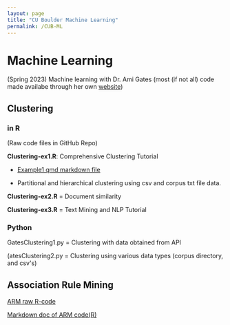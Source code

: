 ```yaml
---
layout: page
title: "CU Boulder Machine Learning"
permalink: /CUB-ML
---
```


# Machine Learning
(Spring 2023) Machine learning with Dr. Ami Gates (most (if not all) code made availabe through her own [website](https://gatesboltonanalytics.com/))

## Clustering

### in R
(Raw code files in GitHub Repo)

**Clustering-ex1.R**: Comprehensive Clustering Tutorial

- [Example1 qmd markdown file](CUB-ML/clust-ex1-mkdn.html)

- Partitional and hierarchical clustering using csv and corpus txt file data.

**Clustering-ex2.R** = Document similarity

**Clustering-ex3.R** = Text Mining and NLP Tutorial

### Python

GatesClustering1.py = Clustering with data obtained from API

(atesClustering2.py = Clustering using various data types (corpus directory, and csv's)


## Association Rule Mining

[ARM raw R-code](CUB-ML/GatesARMcode.md)

[Markdown doc of ARM code(R)](CUB-ML/ARMmrkdwn.html)